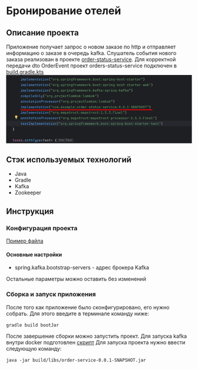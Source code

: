 # Бронирование отелей

## Описание проекта
Приложение получает запрос о новом заказе по http и отправляет информацию о заказе в очередь kafka.
Слушатель события нового заказа реализован в проекте [order-status-service](https://github.com/i-kravchenko/order-status-service).
Для корректной передачи dto OrderEvent проект orders-status-service подключен в [build.gradle.kts](build.gradle.kts)
![img.png](img/img.png)

## Стэк используемых технологий
* Java
* Gradle
* Kafka
* Zookeeper

## Инструкция
### Конфигурация проекта
[Пример файла](src/main/resources/application.yaml)
#### Основные настройки
* spring.kafka.bootstrap-servers - адрес брокера Kafka

Остальные параметры можно оставить без изменений

### Сборка и запуск приложения
После того как приложение было сконфигурировано, его нужно собрать.
Для этого введите в терминале команду ниже:
```shell
gradle build bootJar
```
После завершение сборки можно запустить проект.
Для запуска kafka внутри docker подготовлен [скрипт](docker/docker-start.cmd)
Для запуска проекта нужно ввести следующую команду:
````shell
java -jar build/libs/order-service-0.0.1-SNAPSHOT.jar
````

